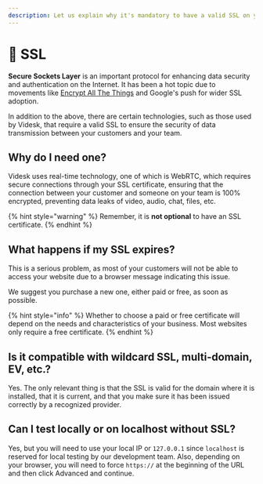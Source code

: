 ```yaml
---
description: Let us explain why it's mandatory to have a valid SSL on your website.
---
```


# 🔐 SSL

**Secure Sockets Layer** is an important protocol for enhancing data security and authentication on the Internet. It has been a hot topic due to movements like [Encrypt All The Things](https://encryptallthethings.net/) and Google's push for wider SSL adoption.

In addition to the above, there are certain technologies, such as those used by Videsk, that require a valid SSL to ensure the security of data transmission between your customers and your team.

## Why do I need one?

Videsk uses real-time technology, one of which is WebRTC, which requires secure connections through your SSL certificate, ensuring that the connection between your customer and someone on your team is 100% encrypted, preventing data leaks of video, audio, chat, files, etc.

{% hint style="warning" %}
Remember, it is **not optional** to have an SSL certificate.
{% endhint %}

## What happens if my SSL expires?

This is a serious problem, as most of your customers will not be able to access your website due to a browser message indicating this issue.

We suggest you purchase a new one, either paid or free, as soon as possible.

{% hint style="info" %}
Whether to choose a paid or free certificate will depend on the needs and characteristics of your business. Most websites only require a free certificate.
{% endhint %}

## Is it compatible with wildcard SSL, multi-domain, EV, etc.?

Yes. The only relevant thing is that the SSL is valid for the domain where it is installed, that it is current, and that you make sure it has been issued correctly by a recognized provider.

## Can I test locally or on localhost without SSL?

Yes, but you will need to use your local IP or `127.0.0.1` since `localhost` is reserved for local testing by our development team. Also, depending on your browser, you will need to force `https://` at the beginning of the URL and then click Advanced and continue.